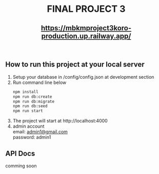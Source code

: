 <h1 align="center">FINAL PROJECT 3</h1>
<p align="center">
    <h2 align="center">
        <a href="https://mbkmproject3koro-production.up.railway.app/"><strong>https://mbkmproject3koro-production.up.railway.app/</strong></a>
    </h2>
</p>
<br>

## How to run this project at your local server

1. Setup your database in /config/config.json at development section
2. Run command line below
    ```bash
    npm install
    npm run db:create
    npm run db:migrate
    npm run db:seed
    npm run start
    ```
3. The project will start at http://localhost:4000
4. admin account <br>
   email: admin1@gmail.com <br>
   password: admin1 <br>

## API Docs
comming soon